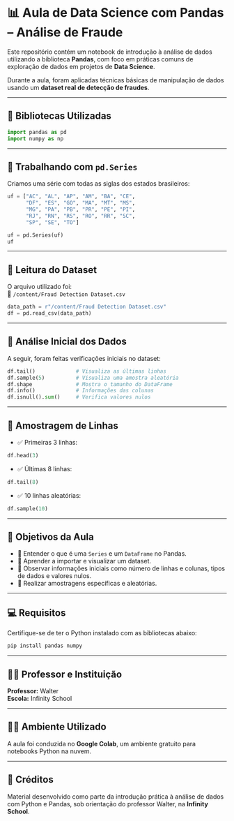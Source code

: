 
# 📊 Aula de Data Science com Pandas – Análise de Fraude

Este repositório contém um notebook de introdução à análise de dados utilizando a biblioteca **Pandas**, com foco em práticas comuns de exploração de dados em projetos de **Data Science**.

Durante a aula, foram aplicadas técnicas básicas de manipulação de dados usando um **dataset real de detecção de fraudes**.

---

## 🧰 Bibliotecas Utilizadas

```python
import pandas as pd
import numpy as np
```

---

## 📍 Trabalhando com `pd.Series`

Criamos uma série com todas as siglas dos estados brasileiros:

```python
uf = ["AC", "AL", "AP", "AM", "BA", "CE",
      "DF", "ES", "GO", "MA", "MT", "MS",
      "MG", "PA", "PB", "PR", "PE", "PI",
      "RJ", "RN", "RS", "RO", "RR", "SC",
      "SP", "SE", "TO"]

uf = pd.Series(uf)
uf
```

---

## 📂 Leitura do Dataset

O arquivo utilizado foi:  
📄 `/content/Fraud Detection Dataset.csv`

```python
data_path = r"/content/Fraud Detection Dataset.csv"
df = pd.read_csv(data_path)
```

---

## 🔎 Análise Inicial dos Dados

A seguir, foram feitas verificações iniciais no dataset:

```python
df.tail()             # Visualiza as últimas linhas
df.sample(5)          # Visualiza uma amostra aleatória
df.shape              # Mostra o tamanho do DataFrame
df.info()             # Informações das colunas
df.isnull().sum()     # Verifica valores nulos
```

---

## 🧪 Amostragem de Linhas

- ✅ Primeiras 3 linhas:
```python
df.head(3)
```

- ✅ Últimas 8 linhas:
```python
df.tail(8)
```

- ✅ 10 linhas aleatórias:
```python
df.sample(10)
```

---

## 🎯 Objetivos da Aula

- 📌 Entender o que é uma `Series` e um `DataFrame` no Pandas.
- 📌 Aprender a importar e visualizar um dataset.
- 📌 Observar informações iniciais como número de linhas e colunas, tipos de dados e valores nulos.
- 📌 Realizar amostragens específicas e aleatórias.

---

## 💻 Requisitos

Certifique-se de ter o Python instalado com as bibliotecas abaixo:

```bash
pip install pandas numpy
```

---

## 👩‍🏫 Professor e Instituição

**Professor:** Walter  
**Escola:** Infinity School

---

## 👩‍💻 Ambiente Utilizado

A aula foi conduzida no **Google Colab**, um ambiente gratuito para notebooks Python na nuvem.

---

## 📎 Créditos

Material desenvolvido como parte da introdução prática à análise de dados com Python e Pandas, sob orientação do professor Walter, na **Infinity School**.
